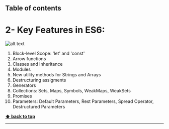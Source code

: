 ## Table of contents
# 2- Key Features in ES6:

![alt text](http://www.leolanese.com/es6.svg "JS")

01. Block-level Scope: 'let' and 'const'
02. Arrow functions
03. Classes and Inheritance
04. Modules
05. New utility methods for Strings and Arrays
06. Destructuring assigments
07. Generators
08. Collections: Sets, Maps, Symbols, WeakMaps, WeakSets
09. Promises
10. Parameters: Default Parameters, Rest Parameters, Spread Operator, Destructured Parameters 



**[⬆ back to top](#table-of-contents)**

----------------------------------------------------------------------------------------------------------------------
